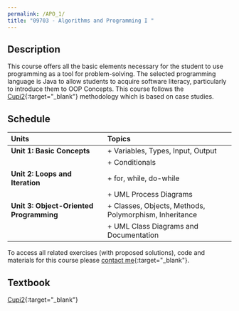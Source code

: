 ```yaml
---
permalink: /APO_1/
title: "09703 - Algorithms and Programming I "
---
```


## Description

This course offers all the basic elements necessary for the student to use programming as a tool for problem-solving. 
The selected programming language is Java to allow students to acquire software literacy, particularly to introduce 
them to OOP Concepts. This course follows the [Cupi2](https://cupi2.virtual.uniandes.edu.co/apo-1){:target="_blank"} methodology which is based on case studies.

## Schedule

| Units                                   | Topics                                                 |
|:----------------------------------------|:-------------------------------------------------------|
| **Unit 1: Basic Concepts**              | + Variables, Types, Input, Output                      |
|| + Conditionals                          |
| **Unit 2: Loops and Iteration**         | + for, while, do-while                                 |
|| + UML Process Diagrams                  |
| **Unit 3: Object-Oriented Programming** | + Classes, Objects, Methods, Polymorphism, Inheritance |
|| + UML Class Diagrams and Documentation  |


To access all related exercises (with proposed solutions), code and materials for this course please [contact me](https://forms.gle/63NYpG1siX6E4KGj8){:target="_blank"}.
## Textbook
[Cupi2](https://cupi2.virtual.uniandes.edu.co/libro-del-curso-pdf/libro-completo){:target="_blank"}


